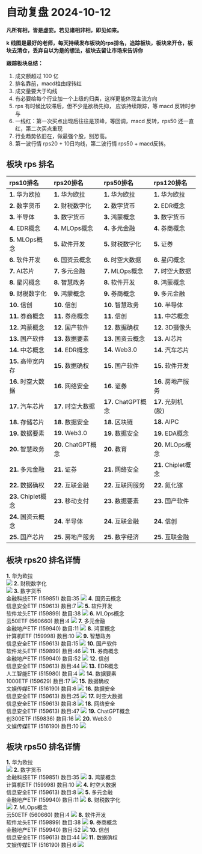 # 自动复盘 2024-10-12

**凡所有相，皆是虚妄。若见诸相非相，即见如来。**

**k 线图是最好的老师，每天持续发布板块的rps排名，追踪板块，板块来开仓，板块去清仓，丢弃自以为是的想法，板块去留让市场来告诉你**
        
**跟踪板块总结：**
1. 成交额超过 100 亿
2. 排名靠前，macd柱由绿转红
3. 成交量要大于均线
4. 有必要给每个行业加一个上级的归类，这样更能体现主流方向
5. rps 有时候比较滞后，但不少是欲杨先抑， 应该持续跟踪，等 macd 反转时参与
6. 一线红：第一次买点出现后往往是顶峰，等回调，macd 反转，rps50 还一直红，第二次买点重现
7. 行业趋势依旧在，做最强个股，别恐高。
8. 第一波行情 rps20 + 10日均线，第二波行情 rps50 + macd反转。
        
## 板块 rps 排名
| rps10排名           | rps20排名           | rps50排名           | rps120排名          |
|:--------------------|:--------------------|:--------------------|:--------------------|
| **1.** 华为欧拉     | **1.** 华为欧拉     | **1.** 华为欧拉     | **1.** 华为欧拉     |
| **2.** 数字货币     | **2.** 财税数字化   | **2.** 数字货币     | **2.** EDR概念      |
| **3.** 半导体       | **3.** 数字货币     | **3.** 鸿蒙概念     | **3.** 数字货币     |
| **4.** EDR概念      | **4.** MLOps概念    | **4.** 多元金融     | **4.** 券商概念     |
| **5.** MLOps概念    | **5.** 软件开发     | **5.** 财税数字化   | **5.** 证券         |
| **6.** 软件开发     | **6.** 国资云概念   | **6.** 时空大数据   | **6.** 星闪概念     |
| **7.** AI芯片       | **7.** 多元金融     | **7.** MLOps概念    | **7.** 时空大数据   |
| **8.** 星闪概念     | **8.** 智慧政务     | **8.** 软件开发     | **8.** 鸿蒙概念     |
| **9.** 财税数字化   | **9.** 鸿蒙概念     | **9.** 券商概念     | **9.** 多元金融     |
| **10.** 信创        | **10.** 信创        | **10.** 智慧政务    | **10.** 半导体      |
| **11.** 券商概念    | **11.** 券商概念    | **11.** 信创        | **11.** 中芯概念    |
| **12.** 鸿蒙概念    | **12.** 国产软件    | **12.** 数据确权    | **12.** 3D摄像头    |
| **13.** 国产软件    | **13.** 数据要素    | **13.** 国资云概念  | **13.** AI芯片      |
| **14.** 中芯概念    | **14.** EDR概念     | **14.** Web3.0      | **14.** 汽车芯片    |
| **15.** 高带宽内存  | **15.** 数据确权    | **15.** 国产软件    | **15.** 软件开发    |
| **16.** 时空大数据  | **16.** 网络安全    | **16.** 证券        | **16.** 房地产服务  |
| **17.** 汽车芯片    | **17.** 时空大数据  | **17.** ChatGPT概念 | **17.** 光刻机(胶)  |
| **18.** 存储芯片    | **18.** 数据安全    | **18.** 区块链      | **18.** AIPC        |
| **19.** 数据要素    | **19.** Web3.0      | **19.** 数据安全    | **19.** EDA概念     |
| **20.** 智慧政务    | **20.** ChatGPT概念 | **20.** 教育        | **20.** MLOps概念   |
| **21.** 多元金融    | **21.** 证券        | **21.** 网络安全    | **21.** Chiplet概念 |
| **22.** 数据确权    | **22.** 互联金融    | **22.** 互联网服务  | **22.** 氮化镓      |
| **23.** Chiplet概念 | **23.** 移动支付    | **23.** 数据要素    | **23.** 国产软件    |
| **24.** 国资云概念  | **24.** 半导体      | **24.** 互联金融    | **24.** 信创        |
| **25.** 国产芯片    | **25.** 房地产服务  | **25.** 数字经济    | **25.** 互联金融    |
## 板块 rps20 排名详情
**1.** 华为欧拉<br/>
 ![](https://sykent-blog-image.oss-cn-beijing.aliyuncs.com/quant/image/2024/10/1728720128200-tmp.jpg)
**2.** 财税数字化<br/>
 ![](https://sykent-blog-image.oss-cn-beijing.aliyuncs.com/quant/image/2024/10/1728720129219-tmp.jpg)
**3.** 数字货币<br/>金融科技ETF (159851) 数目:35
 ![](https://sykent-blog-image.oss-cn-beijing.aliyuncs.com/quant/image/2024/10/1728720130232-tmp.jpg)
**4.** 国资云概念<br/>信息安全ETF (159613) 数目:7
 ![](https://sykent-blog-image.oss-cn-beijing.aliyuncs.com/quant/image/2024/10/1728720131264-tmp.jpg)
**5.** 软件开发<br/>软件龙头ETF (159899) 数目:38
 ![](https://sykent-blog-image.oss-cn-beijing.aliyuncs.com/quant/image/2024/10/1728720132312-tmp.jpg)
**6.** MLOps概念<br/>云50ETF (560660) 数目:4
 ![](https://sykent-blog-image.oss-cn-beijing.aliyuncs.com/quant/image/2024/10/1728720133361-tmp.jpg)
**7.** 多元金融<br/>金融地产ETF (159940) 数目:11
 ![](https://sykent-blog-image.oss-cn-beijing.aliyuncs.com/quant/image/2024/10/1728720134328-tmp.jpg)
**8.** 鸿蒙概念<br/>计算机ETF (159998) 数目:10
 ![](https://sykent-blog-image.oss-cn-beijing.aliyuncs.com/quant/image/2024/10/1728720135337-tmp.jpg)
**9.** 智慧政务<br/>信息安全ETF (159613) 数目:15
 ![](https://sykent-blog-image.oss-cn-beijing.aliyuncs.com/quant/image/2024/10/1728720136332-tmp.jpg)
**10.** 国产软件<br/>软件龙头ETF (159899) 数目:46
 ![](https://sykent-blog-image.oss-cn-beijing.aliyuncs.com/quant/image/2024/10/1728720137327-tmp.jpg)
**11.** 券商概念<br/>金融地产ETF (159940) 数目:52
 ![](https://sykent-blog-image.oss-cn-beijing.aliyuncs.com/quant/image/2024/10/1728720138397-tmp.jpg)
**12.** 信创<br/>信息安全ETF (159613) 数目:44
 ![](https://sykent-blog-image.oss-cn-beijing.aliyuncs.com/quant/image/2024/10/1728720139396-tmp.jpg)
**13.** EDR概念<br/>人工智能ETF (515980) 数目:4
 ![](https://sykent-blog-image.oss-cn-beijing.aliyuncs.com/quant/image/2024/10/1728720140448-tmp.jpg)
**14.** 数据要素<br/>1000ETF (159629) 数目:17
 ![](https://sykent-blog-image.oss-cn-beijing.aliyuncs.com/quant/image/2024/10/1728720141433-tmp.jpg)
**15.** 数据确权<br/>文娱传媒ETF (516190) 数目:6
 ![](https://sykent-blog-image.oss-cn-beijing.aliyuncs.com/quant/image/2024/10/1728720142504-tmp.jpg)
**16.** 数据安全<br/>信息安全ETF (159613) 数目:25
 ![](https://sykent-blog-image.oss-cn-beijing.aliyuncs.com/quant/image/2024/10/1728720143581-tmp.jpg)
**17.** 时空大数据<br/>信息安全ETF (159613) 数目:8
 ![](https://sykent-blog-image.oss-cn-beijing.aliyuncs.com/quant/image/2024/10/1728720144630-tmp.jpg)
**18.** 网络安全<br/>信息安全ETF (159613) 数目:47
 ![](https://sykent-blog-image.oss-cn-beijing.aliyuncs.com/quant/image/2024/10/1728720145609-tmp.jpg)
**19.** ChatGPT概念<br/>创300ETF (159836) 数目:16
 ![](https://sykent-blog-image.oss-cn-beijing.aliyuncs.com/quant/image/2024/10/1728720146673-tmp.jpg)
**20.** Web3.0<br/>文娱传媒ETF (516190) 数目:10
 ![](https://sykent-blog-image.oss-cn-beijing.aliyuncs.com/quant/image/2024/10/1728720147731-tmp.jpg)

## 板块 rps50 排名详情
**1.** 华为欧拉<br/>
 ![](https://sykent-blog-image.oss-cn-beijing.aliyuncs.com/quant/image/2024/10/1728720148813-tmp.jpg)
**2.** 数字货币<br/>金融科技ETF (159851) 数目:35
 ![](https://sykent-blog-image.oss-cn-beijing.aliyuncs.com/quant/image/2024/10/1728720149748-tmp.jpg)
**3.** 鸿蒙概念<br/>计算机ETF (159998) 数目:10
 ![](https://sykent-blog-image.oss-cn-beijing.aliyuncs.com/quant/image/2024/10/1728720150744-tmp.jpg)
**4.** 时空大数据<br/>信息安全ETF (159613) 数目:8
 ![](https://sykent-blog-image.oss-cn-beijing.aliyuncs.com/quant/image/2024/10/1728720151688-tmp.jpg)
**5.** 多元金融<br/>金融地产ETF (159940) 数目:11
 ![](https://sykent-blog-image.oss-cn-beijing.aliyuncs.com/quant/image/2024/10/1728720152650-tmp.jpg)
**6.** 财税数字化<br/>
 ![](https://sykent-blog-image.oss-cn-beijing.aliyuncs.com/quant/image/2024/10/1728720153249-tmp.jpg)
**7.** MLOps概念<br/>云50ETF (560660) 数目:4
 ![](https://sykent-blog-image.oss-cn-beijing.aliyuncs.com/quant/image/2024/10/1728720154176-tmp.jpg)
**8.** 软件开发<br/>软件龙头ETF (159899) 数目:38
 ![](https://sykent-blog-image.oss-cn-beijing.aliyuncs.com/quant/image/2024/10/1728720155147-tmp.jpg)
**9.** 券商概念<br/>金融地产ETF (159940) 数目:52
 ![](https://sykent-blog-image.oss-cn-beijing.aliyuncs.com/quant/image/2024/10/1728720156098-tmp.jpg)
**10.** 信创<br/>信息安全ETF (159613) 数目:44
 ![](https://sykent-blog-image.oss-cn-beijing.aliyuncs.com/quant/image/2024/10/1728720157097-tmp.jpg)
**11.** 数据确权<br/>文娱传媒ETF (516190) 数目:6
 ![](https://sykent-blog-image.oss-cn-beijing.aliyuncs.com/quant/image/2024/10/1728720158163-tmp.jpg)
